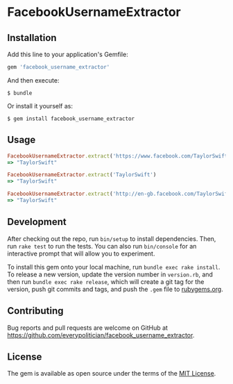 # FacebookUsernameExtractor

## Installation

Add this line to your application's Gemfile:

```ruby
gem 'facebook_username_extractor'
```

And then execute:

    $ bundle

Or install it yourself as:

    $ gem install facebook_username_extractor

## Usage

```ruby
FacebookUsernameExtractor.extract('https://www.facebook.com/TaylorSwift/')
=> "TaylorSwift"

FacebookUsernameExtractor.extract('TaylorSwift')
=> "TaylorSwift"

FacebookUsernameExtractor.extract('http://en-gb.facebook.com/TaylorSwift')
=> "TaylorSwift"
```

## Development

After checking out the repo, run `bin/setup` to install dependencies. Then, run `rake test` to run the tests. You can also run `bin/console` for an interactive prompt that will allow you to experiment.

To install this gem onto your local machine, run `bundle exec rake install`. To release a new version, update the version number in `version.rb`, and then run `bundle exec rake release`, which will create a git tag for the version, push git commits and tags, and push the `.gem` file to [rubygems.org](https://rubygems.org).

## Contributing

Bug reports and pull requests are welcome on GitHub at https://github.com/everypolitician/facebook_username_extractor.


## License

The gem is available as open source under the terms of the [MIT License](http://opensource.org/licenses/MIT).

